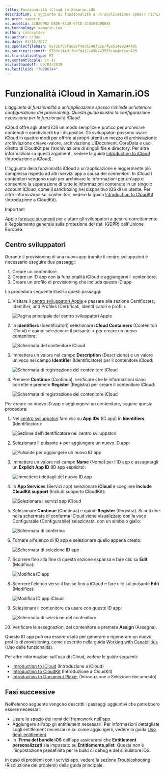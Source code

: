 ```yaml
---
title: Funzionalità iCloud in Xamarin.iOS
description: L'aggiunta di funzionalità a un'applicazione spesso richiede un'ulteriore configurazione del provisioning. Questa guida illustra la configurazione necessaria per le funzionalità iCloud.
ms.prod: xamarin
ms.assetid: 3CBAC982-D8DE-48DD-97CD-32B551D9DB85
ms.technology: xamarin-ios
author: conceptdev
ms.author: crdun
ms.date: 03/15/2017
ms.openlocfilehash: 0972b7c6fa686f40ca548f8267f8e514e9244f05
ms.sourcegitcommit: 933de144d1fbe7d412e49b743839cae4bfcac439
ms.translationtype: MT
ms.contentlocale: it-IT
ms.lasthandoff: 09/04/2019
ms.locfileid: "70286144"
---
```

# <a name="icloud-capabilities-in-xamarinios"></a>Funzionalità iCloud in Xamarin.iOS

_L'aggiunta di funzionalità a un'applicazione spesso richiede un'ulteriore configurazione del provisioning. Questa guida illustra la configurazione necessaria per le funzionalità iCloud._

iCloud offre agli utenti iOS un modo semplice e pratico per archiviare contenuti e condividerli tra i dispositivi. Gli sviluppatori possono usare iCloud in quattro modi per offrire ai propri utenti un mezzo di archiviazione: archiviazione chiave-valore, archiviazione UIDocument, CoreData e uso diretto di CloudKit per l'archiviazione di singoli file e directory. Per altre informazioni su questi argomenti, vedere la guida [Introduction to iCloud](~/ios/data-cloud/introduction-to-icloud.md) (Introduzione a iCloud).

L'aggiunta della funzionalità iCloud a un'applicazione è leggermente più complessa rispetto ad altri servizi app a causa dei _contenitori_. In iCloud i contenitori vengono usati per archiviare le informazioni per un'app e consentire la separazione di tutte le informazioni contenute in un singolo account iCloud, come il sandboxing nel dispositivo iOS di un utente. Per altre informazioni sui contenitori, vedere la guida [Introduction to CloudKit](~/ios/data-cloud/intro-to-cloudkit.md) (Introduzione a CloudKit).

> [!IMPORTANT]
> Apple [fornisce strumenti](https://developer.apple.com/support/allowing-users-to-manage-data/) per aiutare gli sviluppatori a gestire correttamente il Regolamento generale sulla protezione dei dati (GDPR) dell'Unione Europea.

<a name="icloud-developer-center" />

## <a name="developer-center"></a>Centro sviluppatori

Durante il provisioning di una nuova app tramite il centro sviluppatori è necessario eseguire due passaggi:

1. Creare un contenitore.
2. Creare un ID app con la funzionalità iCloud e aggiungervi il contenitore.
3. Creare un profilo di provisioning che includa questo ID app

La procedura seguente illustra questi passaggi:

1. Visitare il [centro sviluppatori Apple](https://developer.apple.com/account/) e passare alla sezione Certificates, Identifier, and Profiles (Certificati, identificatori e profili): 
    
     ![Pagina principale del centro sviluppatori Apple](icloud-capabilities-images/image22.png)

2. In **Identifiers** (Identificatori) selezionare **iCloud Containers** (Contenitori iCloud) e quindi selezionare il pulsante **+** per creare un nuovo contenitore:  
    
    ![Schermata del contenitore iCloud](icloud-capabilities-images/image23.png)

3. Immettere un valore nel campo **Description** (Descrizione) e un valore univoco nel campo **Identifier** (Identificatore) per il contenitore iCloud: 
    
    ![Schermata di registrazione del contenitore iCloud](icloud-capabilities-images/image24.png)

4. Premere **Continue** (Continua), verificare che le informazioni siano corrette e premere **Register** (Registra) per creare il contenitore iCloud:  
    
    ![Schermata di registrazione del contenitore iCloud](icloud-capabilities-images/image25.png)

Per creare un nuovo ID app e aggiungervi un contenitore, seguire questa procedura:

1. Nel [centro sviluppatori](https://developer.apple.com/account/) fare clic su **App IDs** (ID app) in **Identifiers** (Identificatori): 
    
    ![Sezione dell'identificatore nel centro sviluppatori](icloud-capabilities-images/image26.png)

2. Selezionare il pulsante **+** per aggiungere un nuovo ID app: 
    
    ![Pulsante per aggiungere un nuovo ID app](icloud-capabilities-images/image27.png)

3. Immettere un valore nel campo **Name** (Nome) per l'ID app e assegnargli un **Explicit App ID** (ID app esplicito):
    
    ![Immettere i dettagli del nuovo ID app](icloud-capabilities-images/image28.png)

4. In **App Services** (Servizi app) selezionare **iCloud** e scegliere **Include CloudKit support** (Includi supporto CloudKit):
    
    ![Selezionare i servizi app iCloud](icloud-capabilities-images/image29.png)

5. Selezionare **Continue** (Continua) e quindi **Register** (Registra). Si noti che nella schermata di conferma iCloud viene visualizzato con la voce Configurable (Configurabile) selezionata, con un simbolo giallo:   
    
    ![Schermata di conferma](icloud-capabilities-images/image30.png)

6. Tornare all'elenco di ID app e selezionare quello appena creato: 
    
    ![Schermata di selezione ID app](icloud-capabilities-images/image31.png)

7. Scorrere fino alla fine di questa sezione espansa e fare clic su **Edit** (Modifica):
    
    ![Modifica ID app](icloud-capabilities-images/image32.png)

8. Scorrere l'elenco verso il basso fino a iCloud e fare clic sul pulsante **Edit** (Modifica):  
    
    ![Modifica ID app iCloud](icloud-capabilities-images/image33.png)

9. Selezionare il contenitore da usare con questo ID app:  
    
    ![Schermata di selezione del contenitore](icloud-capabilities-images/image34.png)

10. Verificare le assegnazioni del contenitore e premere **Assign** (Assegna).
 
Questo ID app può ora essere usato per generare o rigenerare un nuovo profilo di provisioning, come descritto nella guida [Working with Capabilities](~/ios/deploy-test/provisioning/capabilities/index.md) (Uso delle funzionalità). 

Per altre informazioni sull'uso di iCloud, vedere le guide seguenti:

* [Introduction to iCloud](~/ios/data-cloud/introduction-to-icloud.md) (Introduzione a iCloud)
* [Introduction to CloudKit](~/ios/data-cloud/intro-to-cloudkit.md) (Introduzione a CloudKit)
* [Introduction to Document Picker](~/ios/platform/document-picker.md) (Introduzione a Selezione documento)

## <a name="next-steps"></a>Fasi successive
 
Nell'elenco seguente vengono descritti i passaggi aggiuntivi che potrebbero essere necessari:

* Usare lo spazio dei nomi del framework nell'app.
* Aggiungere all'app gli entitlement necessari. Per informazioni dettagliate sugli entitlement necessari e su come aggiungerli, vedere la guida [Uso degli entitlement](~/ios/deploy-test/provisioning/entitlements.md).
* In  **Firma del bundle iOS** dell'app assicurarsi che **Entitlement personalizzati** sia impostato su **Entitlements.plist**. Questa _non_ è l'impostazione predefinita per le build di debug e del simulatore iOS.

In caso di problemi con i servizi app, vedere la sezione [Troubleshooting](~/ios/deploy-test/provisioning/capabilities/index.md) (Risoluzione dei problemi) della guida principale.
